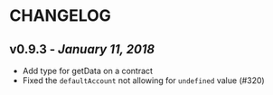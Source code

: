# CHANGELOG

## v0.9.3 - _January 11, 2018_

* Add type for getData on a contract
* Fixed the `defaultAccount` not allowing for `undefined` value (#320)
